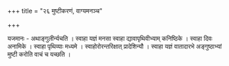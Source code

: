 +++
title = "२६ मुष्टीकरणं, वाग्यमनञ्च"

+++

यजमानः - अथाङ्गुलीर्न्यचति । स्वाहा यज्ञं मनसा स्वाहा द्यावापृथिवीभ्याम् कनिष्ठिके । स्वाहा दिवः अनामिके । स्वाहा पृथिव्याः मध्यमे । स्वाहोरोरन्तरिक्षात् प्रादेशिन्यौ । स्वाहा यज्ञं वातादारभे अङ्गुष्ठाभ्यां मुष्टी करोति वाचं च यच्छति ।
